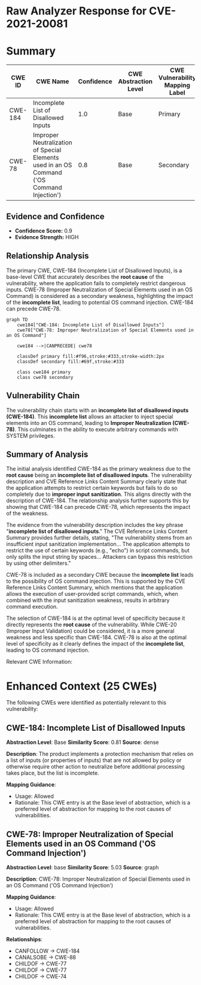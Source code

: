 # Raw Analyzer Response for CVE-2021-20081

# Summary
| CWE ID | CWE Name | Confidence | CWE Abstraction Level | CWE Vulnerability Mapping Label | CWE-Vulnerability Mapping Notes |
|---|---|---|---|---|---|
| CWE-184 | Incomplete List of Disallowed Inputs | 1.0 | Base | Primary | Allowed |
| CWE-78 | Improper Neutralization of Special Elements used in an OS Command ('OS Command Injection') | 0.8 | Base | Secondary | Allowed |

## Evidence and Confidence

*   **Confidence Score:** 0.9
*   **Evidence Strength:** HIGH

## Relationship Analysis
The primary CWE, CWE-184 (Incomplete List of Disallowed Inputs), is a base-level CWE that accurately describes the **root cause** of the vulnerability, where the application fails to completely restrict dangerous inputs. CWE-78 (Improper Neutralization of Special Elements used in an OS Command) is considered as a secondary weakness, highlighting the impact of the **incomplete list**, leading to potential OS command injection. CWE-184 can precede CWE-78.

```mermaid
graph TD
    cwe184["CWE-184: Incomplete List of Disallowed Inputs"]
    cwe78["CWE-78: Improper Neutralization of Special Elements used in an OS Command"]
    
    cwe184 -->|CANPRECEDE| cwe78
    
    classDef primary fill:#f96,stroke:#333,stroke-width:2px
    classDef secondary fill:#69f,stroke:#333
    
    class cwe184 primary
    class cwe78 secondary
```

## Vulnerability Chain
The vulnerability chain starts with an **incomplete list of disallowed inputs (CWE-184)**. This **incomplete list** allows an attacker to inject special elements into an OS command, leading to **Improper Neutralization (CWE-78)**. This culminates in the ability to execute arbitrary commands with SYSTEM privileges.

## Summary of Analysis
The initial analysis identified CWE-184 as the primary weakness due to the **root cause** being an **incomplete list of disallowed inputs**. The vulnerability description and CVE Reference Links Content Summary clearly state that the application attempts to restrict certain keywords but fails to do so completely due to **improper input sanitization**. This aligns directly with the description of CWE-184. The relationship analysis further supports this by showing that CWE-184 can precede CWE-78, which represents the impact of the weakness.

The evidence from the vulnerability description includes the key phrase "**incomplete list of disallowed inputs**." The CVE Reference Links Content Summary provides further details, stating, "The vulnerability stems from an insufficient input sanitization implementation... The application attempts to restrict the use of certain keywords (e.g., "echo") in script commands, but only splits the input string by spaces... Attackers can bypass this restriction by using other delimiters."

CWE-78 is included as a secondary CWE because the **incomplete list** leads to the possibility of OS command injection. This is supported by the CVE Reference Links Content Summary, which mentions that the application allows the execution of user-provided script commands, which, when combined with the input sanitization weakness, results in arbitrary command execution.

The selection of CWE-184 is at the optimal level of specificity because it directly represents the **root cause** of the vulnerability. While CWE-20 (Improper Input Validation) could be considered, it is a more general weakness and less specific than CWE-184.
CWE-78 is also at the optimal level of specificity as it clearly defines the impact of the **incomplete list**, leading to OS command injection.

Relevant CWE Information:

# Enhanced Context (25 CWEs)
The following CWEs were identified as potentially relevant to this vulnerability:

## CWE-184: Incomplete List of Disallowed Inputs
**Abstraction Level**: Base
**Similarity Score**: 0.81
**Source**: dense

**Description**:
The product implements a protection mechanism that relies on a list of inputs (or properties of inputs) that are not allowed by policy or otherwise require other action to neutralize before additional processing takes place, but the list is incomplete.

**Mapping Guidance**:
- Usage: Allowed
- Rationale: This CWE entry is at the Base level of abstraction, which is a preferred level of abstraction for mapping to the root causes of vulnerabilities.

## CWE-78: Improper Neutralization of Special Elements used in an OS Command ('OS Command Injection')
**Abstraction Level**: base
**Similarity Score**: 5.03
**Source**: graph

**Description**:
CWE-78: Improper Neutralization of Special Elements used in an OS Command ('OS Command Injection')

**Mapping Guidance**:
- Usage: Allowed
- Rationale: This CWE entry is at the Base level of abstraction, which is a preferred level of abstraction for mapping to the root causes of vulnerabilities.

**Relationships**:
- CANFOLLOW -> CWE-184
- CANALSOBE -> CWE-88
- CHILDOF -> CWE-77
- CHILDOF -> CWE-77
- CHILDOF -> CWE-74